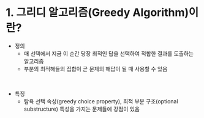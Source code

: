 # 1. 그리디 알고리즘(Greedy Algorithm)이란?

- 정의
    - 매 선택에서 지금 이 순간 당장 최적인 답을 선택하여 적합한 결과를 도출하는 알고리즘
    - 부분의 최적해들의 집합이 곧 문제의 해답이 될 때 사용할 수 있음

<br>

- 특징
    - 탐욕 선택 속성(greedy choice property), 최적 부분 구조(optional substructure) 특성을 가지는 문제들에 강점이 있음
    
